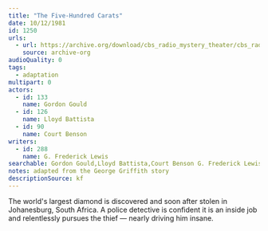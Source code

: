 ```yaml
---
title: "The Five-Hundred Carats"
date: 10/12/1981
id: 1250
urls: 
  - url: https://archive.org/download/cbs_radio_mystery_theater/cbs_radio_mystery_theater-1201-1250.zip/cbs_radio_mystery_theater-1201-1250%2Fcbsrmt_1250_the_500_carats.mp3
    source: archive-org
audioQuality: 0
tags: 
  - adaptation
multipart: 0
actors:  
  - id: 133
    name: Gordon Gould  
  - id: 126
    name: Lloyd Battista  
  - id: 90
    name: Court Benson
writers:  
  - id: 288
    name: G. Frederick Lewis
searchable: Gordon Gould,Lloyd Battista,Court Benson G. Frederick Lewis
notes: adapted from the George Griffith story
descriptionSource: kf
---
```

The world's largest diamond is discovered and soon after stolen in Johanesburg, South Africa. A police detective is confident it is an inside job and relentlessly pursues the thief — nearly driving him insane.